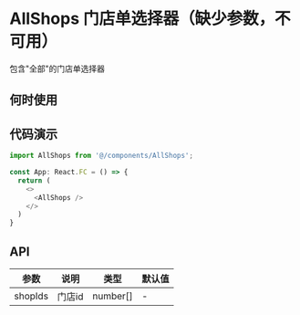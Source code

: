 # AllShops 门店单选择器（缺少参数，不可用）

包含"全部"的门店单选择器

## 何时使用

## 代码演示

```js
import AllShops from '@/components/AllShops';

const App: React.FC = () => {
  return (
    <>
      <AllShops />
    </>
  )
}
```

## API

| 参数 | 说明 | 类型 | 默认值 |
| --- | --- | --- | --- |
| shopIds | 门店id | number[] | - |
